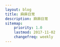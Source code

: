 ```yaml
---
layout: blog
title: 麻麻日常
description: 麻麻日常
sitemap:
    priority: 1.0
    lastmod: 2017-11-02
    changefreq: weekly
---
```

